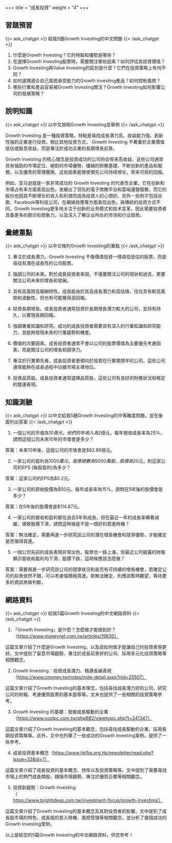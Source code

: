 +++
title = "成長投資"
weight = "4"
+++
## 習題預習
{{< ask_chatgpt >}}
給我5題Growth Investing的中文問題
{{< /ask_chatgpt >}}



1. 什麼是Growth Investing？它的特點和優勢是哪些？
2. 在選擇Growth Investing股票時，需要關注哪些因素？如何評估其投資價值？
3. Growth Investing與Value Investing的區別是什麼？它們在投資策略上有何不同？
4. 如何選擇適合自己風險承受能力的Growth Investing產品？如何控制風險？
5. 哪些行業和產品容易被Growth Investing關注？Growth Investing如何影響公司的發展策略？   

## 說明知識
{{< ask_chatgpt >}}
以中文說明Growth Investing並舉例
{{< /ask_chatgpt >}}



Growth Investing 是一種投資策略，特點是尋找成長潛力高、收益能力強、創新性強的企業進行投資。相比其他投資方式， Growth Investing 不著重於企業價值低估或股息收益，而是專注於成功企業的長期增長前景。

Growth Investing 的核心理念是投資成功的公司将会带来高收益，这些公司通常具有強勁的市場定位、絕對的市場優勢、優越的財務基礎、不断创新的產品和服務，以及優秀的管理團隊。这些因素能够使領先公司持续增长，带来可观的回报。

例如，亚马逊就是一家非常成功的 Growth Investing 的代表性企業。它在创新和市場占有率方面表现出色，发展出了领先的電子商務平台和雲端運營服務，而它的股份也因其不断增长的收入和利潤而成為投資人的心頭好。另外一些例子包括谷歌、Facebook等科技公司，在網絡效應等方面表现出色。與傳統的投資方式不同，Growth Investing更多地关注于创新的业务模式和技术变革，因此需要投資者具备更多的胆识和想象力，以及深入了解企业所处的市场和行业趋势。   

## 彙總重點
{{< ask_chatgpt >}}
以中文條列Growth Investing的重點
{{< /ask_chatgpt >}}



1. 專注於成長潛力。Growth Investing 不像價值投資一樣尋找低估的股票，而是尋找有潛在成長性的公司股票。

2. 強調公司的未來。對於成長投資者來說，不僅要關注公司的現狀和過去，更要關注公司未來的增長和發展。

3. 具有高風險高報酬特性。成長股由於其高成長潛力和高估值，往往具有較高風險和波動性，但也有可能獲得高回報。

4. 投資長期增長。成長投資者通常投資於長期增長潛力較大的公司，並持有持久，以實現長期回報。

5. 強調專業知識和研究。成功的成長投資者需要具有深入的行業知識和研究能力，並能夠發現未來的行業趨勢和機會。

6. 價值的次要因素。成長投資者通常不會以公司的股票價值為主要優先考慮因素，而是關注公司的增長和競爭力。

7. 專注於行業領先者。成長投資者更傾向於投資在行業領頭羊的公司，這些公司通常能夠在成長過程中佔據市場主導地位。

8. 投資品質股。成長投資者通常選擇品質股，這些公司有良好的財務狀況和穩定的營運表現。   

## 知識測驗
{{< ask_chatgpt >}}
以中文給我5題Growth Investing的中等難度問題，並在後面列出答案
{{< /ask_chatgpt >}}



1. 一個公司的市值為$10億元，他們的年收入為$2億元，每年營收成長率為25%，請問這個公司未來10年的市值會是多少？

答案：未來10年後，這個公司的市值會是$62.89億元。

2. 一家公司的盈利為$1000萬元，股票總數為5000萬股，股價為$20元，則這家公司的EPS (每股盈利)為多少？

答案：這家公司的EPS為$0.2元。

3. 一家公司的原始股價為$50元，每年成長率為15%，請問在5年後的股價會是多少？

答案：在5年後的股價會是$114.87元。

4. 一家公司的營收和盈利都在過去5年有成長，但在最近一年的成長率顯著減緩，導致股價下滑，請問這時候是不是一個好的買進時機？

答案：無法確定，需要再進一步研究該公司的潛在增長機會和競爭優勢，才能確定是否值得買進。

5. 一個公司先前的成長表現非常出色，股票也一路上漲，但最近公司披露的財報顯示營收和盈利均下滑，股價下跌，這時候應該怎麼做？

答案：需要再進一步研究該公司的競爭狀況和是否有可持續的增長機會，若確定公司的前景依然不錯，可以考慮強積極買進。若無法確定，則應該暫時觀望，等待更多的資訊再做判斷。   

## 網路資料
{{< ask_chatgpt >}}
給我5篇Growth Investing的中文網路資料
{{< /ask_chatgpt >}}



1. 「Growth Investing」是什麼？怎麼做才能做到好？（https://www.moneynet.com.tw/articles/19830）

這篇文章介紹了什麼是Growth Investing，以及該如何做才能讓自己的投資表現更好。文中提到了留意市場趨勢、專注於成長前景好的公司、採用多元化投資策略等相關觀念。

2. Growth Investing：投資成長潛力、穩邁長線表現（https://www.cmoney.tw/notes/note-detail.aspx?nid=25507）

這篇文章介紹了Growth Investing的基本理念，包括尋找成長潛力好的公司、研究公司的財報、考慮優質股票的基本面等等。文末也提供了一些相關的投資策略參考。

3. Growth Investing 的基礎：發掘成長驅動的企業（https://www.coolpc.com.tw/phpBB2/viewtopic.php?t=241347）

這篇文章介紹了Growth Investing的基本觀念，包括尋找成長驅動的企業、採用長期投資策略等。此外，文中也列舉了一些成功的Growth Investing案例，提供了一些參考。

4. 成長投資基本概念（https://www.hkfbs.org.hk/newsletter/read.php?issue=33&id=7）

這篇文章介紹了成長投資的基本概念、特性以及投資策略等。文中提到了需要尋找市場上的熱門成長類股、跟隨市場趨勢、專注於優質企業等相關觀念。

5. 投資新趨勢：Growth Investing（https://www.brightideas.com.tw/investment-focus/growth-investing/）

這篇文章介紹了Growth Investing的基本概念及其對投資者的影響。文中提到了成長股市場的特色、成長股的買入時機、風險管理等相關觀念，並分析了幾個成功的Growth Investing案例。

以上是給您的5篇Growth Investing的中文網路資料，供您參考！   

